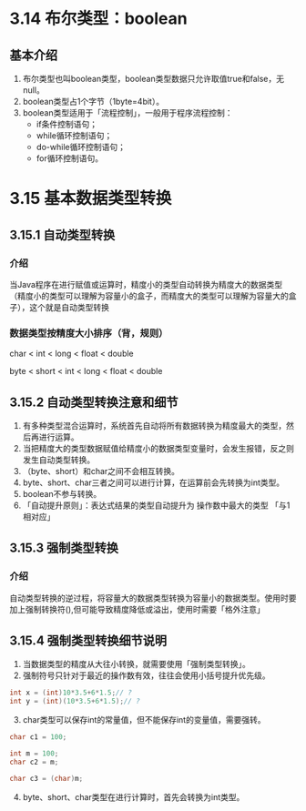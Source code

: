 # 3.14 布尔类型：boolean

## 基本介绍

1. 布尔类型也叫boolean类型，boolean类型数据只允许取值true和false，无null。
2. boolean类型占1个字节（1byte=4bit）。
3. boolean类型适用于「流程控制」，一般用于程序流程控制：
   - if条件控制语句；
   - while循环控制语句；
   - do-while循环控制语句；
   - for循环控制语句。

# 3.15 基本数据类型转换

## 3.15.1 自动类型转换

### 介绍

当Java程序在进行赋值或运算时，精度小的类型自动转换为精度大的数据类型（精度小的类型可以理解为容量小的盒子，而精度大的类型可以理解为容量大的盒子），这个就是自动类型转换

### 数据类型按精度大小排序（背，规则）

char < int < long < float < double

byte < short < int < long < float < double 

## 3.15.2 自动类型转换注意和细节

1. 有多种类型混合运算时，系统首先自动将所有数据转换为精度最大的类型，然后再进行运算。
2. 当把精度大的类型数据赋值给精度小的数据类型变量时，会发生报错，反之则发生自动类型转换。
3. （byte、short）和char之间不会相互转换。
4. byte、short、char三者之间可以进行计算，在运算前会先转换为int类型。
5. boolean不参与转换。
6. 「自动提升原则」：表达式结果的类型自动提升为 操作数中最大的类型 「与1相对应」

## 3.15.3 强制类型转换

### 介绍

自动类型转换的逆过程，将容量大的数据类型转换为容量小的数据类型。使用时要加上强制转换符(),但可能导致精度降低或溢出，使用时需要「格外注意」

## 3.15.4 强制类型转换细节说明

1. 当数据类型的精度从大往小转换，就需要使用「强制类型转换」。
2. 强制符号只针对于最近的操作数有效，往往会使用小括号提升优先级。

```java
int x = (int)10*3.5+6*1.5;// ?
int y = (int)(10*3.5+6*1.5);// ?
```

3. char类型可以保存int的常量值，但不能保存int的变量值，需要强转。

```java
char c1 = 100;

int m = 100;
char c2 = m;

char c3 = (char)m;
```

4. byte、short、char类型在进行计算时，首先会转换为int类型。